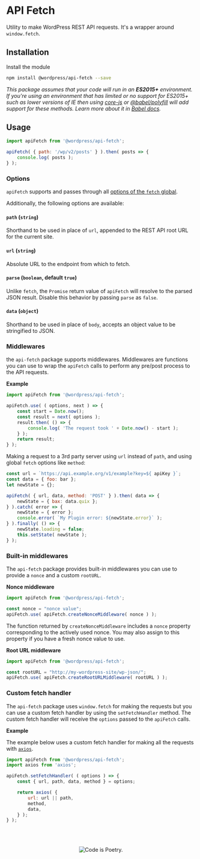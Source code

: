 # API Fetch

Utility to make WordPress REST API requests. It's a wrapper around `window.fetch`.

## Installation

Install the module

```bash
npm install @wordpress/api-fetch --save
```

_This package assumes that your code will run in an **ES2015+** environment. If you're using an environment that has limited or no support for ES2015+ such as lower versions of IE then using [core-js](https://github.com/zloirock/core-js) or [@babel/polyfill](https://babeljs.io/docs/en/next/babel-polyfill) will add support for these methods. Learn more about it in [Babel docs](https://babeljs.io/docs/en/next/caveats)._

## Usage

```js
import apiFetch from '@wordpress/api-fetch';

apiFetch( { path: '/wp/v2/posts' } ).then( posts => {
	console.log( posts );
} );
```

### Options

`apiFetch` supports and passes through all [options of the `fetch` global](https://developer.mozilla.org/en-US/docs/Web/API/WindowOrWorkerGlobalScope/fetch).

Additionally, the following options are available:

#### `path` (`string`)

Shorthand to be used in place of `url`, appended to the REST API root URL for the current site.

#### `url` (`string`)

Absolute URL to the endpoint from which to fetch.

#### `parse` (`boolean`, default `true`)

Unlike `fetch`, the `Promise` return value of `apiFetch` will resolve to the parsed JSON result. Disable this behavior by passing `parse` as `false`.

#### `data` (`object`)

Shorthand to be used in place of `body`, accepts an object value to be stringified to JSON.

### Middlewares

the `api-fetch` package supports middlewares. Middlewares are functions you can use to wrap the `apiFetch` calls to perform any pre/post process to the API requests.

**Example**

```js
import apiFetch from '@wordpress/api-fetch';

apiFetch.use( ( options, next ) => {
	const start = Date.now();
	const result = next( options );
	result.then( () => {
		console.log( 'The request took ' + Date.now() - start );
	} );
	return result;
} );
```

Making a request to a 3rd party server using `url` instead of `path`, and using global `fetch` options like `method`:

```js
const url = `https://api.example.org/v1/example?key=${ apiKey }`;
const data = { foo: bar };
let newState = {};

apiFetch( { url, data, method: 'POST' } ).then( data => {
	newState = { bax: data.quix };
} ).catch( error => {
	newState = { error };
	console.error( `My Plugin error: ${newState.error}` );
} ).finally( () => {
	newState.loading = false;
	this.setState( newState );
} );
```

### Built-in middlewares

The `api-fetch` package provides built-in middlewares you can use to provide a `nonce` and a custom `rootURL`.

**Nonce middleware**

```js
import apiFetch from '@wordpress/api-fetch';

const nonce = "nonce value";
apiFetch.use( apiFetch.createNonceMiddleware( nonce ) );
```

The function returned by `createNonceMiddleware` includes a `nonce` property corresponding to the actively used nonce. You may also assign to this property if you have a fresh nonce value to use.

**Root URL middleware**

```js
import apiFetch from '@wordpress/api-fetch';

const rootURL = "http://my-wordpress-site/wp-json/";
apiFetch.use( apiFetch.createRootURLMiddleware( rootURL ) );
```

### Custom fetch handler

The `api-fetch` package uses `window.fetch` for making the requests but you can use a custom fetch handler by using the `setFetchHandler` method. The custom fetch handler will receive the `options` passed to the `apiFetch` calls.

**Example**

The example below uses a custom fetch handler for making all the requests with [`axios`](https://github.com/axios/axios).

```js
import apiFetch from '@wordpress/api-fetch';
import axios from 'axios';

apiFetch.setFetchHandler( ( options ) => {
	const { url, path, data, method } = options;

	return axios( {
		url: url || path,
		method,
		data,
	} );
} );
```

<br/><br/><p align="center"><img src="https://s.w.org/style/images/codeispoetry.png?1" alt="Code is Poetry." /></p>
